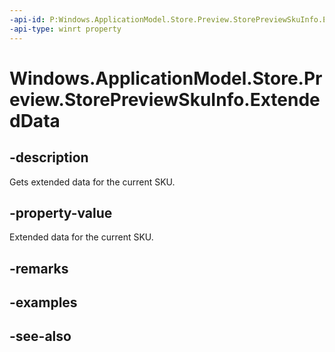 ----api-id: P:Windows.ApplicationModel.Store.Preview.StorePreviewSkuInfo.ExtendedData
-api-type: winrt property
---<!-- Property syntaxpublic string ExtendedData { get; }--># Windows.ApplicationModel.Store.Preview.StorePreviewSkuInfo.ExtendedData## -descriptionGets extended data for the current SKU.## -property-valueExtended data for the current SKU.## -remarks## -examples## -see-also